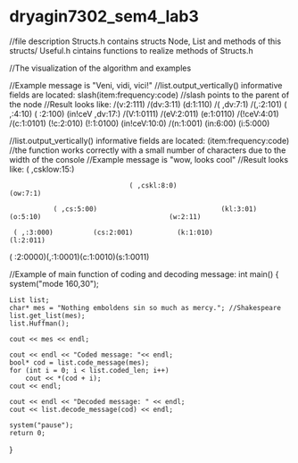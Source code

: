 # dryagin7302_sem4_lab3

//file description
Structs.h contains structs Node, List and methods of this structs/
Useful.h cintains functions to realize methods of Structs.h



//The visualization of the algorithm and examples

//Example message is "Veni, vidi, vici!"
//list.output_vertically() informative fields are located: slash(item:frequency:code)
//slash points to the parent of the node
//Result looks like:
            /(v:2:111)
        /(dv:3:11)
            \(d:1:110)
    /( ,dv:7:1)
            /(,:2:101)
        \( ,:4:10)
            \( :2:100)
(in!ceV ,dv:17:)
                /(V:1:0111)
            /(eV:2:011)
                \(e:1:0110)
        /(!ceV:4:01)
                /(c:1:0101)
            \(!c:2:010)
                \(!:1:0100)
    \(in!ceV:10:0)
            /(n:1:001)
        \(in:6:00)
            \(i:5:000)
 

//list.output_vertically() informative fields are located: (item:frequency:code)
//the function works correctly with a small number of characters due to the width of the console
//Example message is "wow, looks cool"
//Result looks like:
                                                                         ( ,csklow:15:)

                                  ( ,cskl:8:0)                                                                      (ow:7:1)

               ( ,cs:5:00)                               (kl:3:01)                                (o:5:10)                                (w:2:11)              

     ( ,:3:000)          (cs:2:001)           (k:1:010)            (l:2:011)

( :2:0000)(,:1:0001)(c:1:0010)(s:1:0011)


//Example of main function of coding and decoding message:
int main()
{
	system("mode 160,30");

	List list;
	char* mes = "Nothing emboldens sin so much as mercy."; //Shakespeare
	list.get_list(mes);
	list.Huffman();
  
	cout << mes << endl;

	cout << endl << "Coded message: "<< endl;
	bool* cod = list.code_message(mes);
	for (int i = 0; i < list.coded_len; i++)
		cout << *(cod + i);
	cout << endl;

	cout << endl << "Decoded message: " << endl;
	cout << list.decode_message(cod) << endl;

	system("pause");
	return 0;
}
